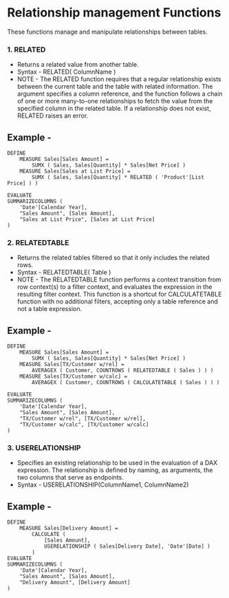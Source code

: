 # Relationship management Functions
These functions manage and manipulate relationships between tables.

### 1. RELATED
- Returns a related value from another table.
- Syntax - RELATED( ColumnName )
- NOTE - The RELATED function requires that a regular relationship exists between the current table and the table with related information. The argument specifies a column reference, and the function follows a chain of one or more many-to-one relationships to fetch the value from the specified column in the related table. If a relationship does not exist, RELATED raises an error. 

## Example -
```dax
DEFINE
    MEASURE Sales[Sales Amount] =
        SUMX ( Sales, Sales[Quantity] * Sales[Net Price] )
    MEASURE Sales[Sales at List Price] =
        SUMX ( Sales, Sales[Quantity] * RELATED ( 'Product'[List Price] ) )

EVALUATE
SUMMARIZECOLUMNS (
    'Date'[Calendar Year],
    "Sales Amount", [Sales Amount],
    "Sales at List Price", [Sales at List Price]
)
```

### 2. RELATEDTABLE
- Returns the related tables filtered so that it only includes the related rows.
- Syntax - RELATEDTABLE( Table )
- NOTE - The RELATEDTABLE function performs a context transition from row context(s) to a filter context, and evaluates the expression in the resulting filter context.
This function is a shortcut for CALCULATETABLE function with no additional filters, accepting only a table reference and not a table expression.

## Example -
```dax
DEFINE
    MEASURE Sales[Sales Amount] =
        SUMX ( Sales, Sales[Quantity] * Sales[Net Price] )
    MEASURE Sales[TX/Customer w/rel] =
        AVERAGEX ( Customer, COUNTROWS ( RELATEDTABLE ( Sales ) ) )
    MEASURE Sales[TX/Customer w/calc] =
        AVERAGEX ( Customer, COUNTROWS ( CALCULATETABLE ( Sales ) ) )
 
EVALUATE
SUMMARIZECOLUMNS (
    'Date'[Calendar Year],
    "Sales Amount", [Sales Amount],
    "TX/Customer w/rel", [TX/Customer w/rel],
    "TX/Customer w/calc", [TX/Customer w/calc]
)
```

### 3. USERELATIONSHIP
- Specifies an existing relationship to be used in the evaluation of a DAX expression. The relationship is defined by naming, as arguments, the two columns that serve as endpoints.
- Syntax - USERELATIONSHIP(ColumnName1, ColumnName2)

## Example -
```dax
DEFINE
    MEASURE Sales[Delivery Amount] =
        CALCULATE (
            [Sales Amount],
            USERELATIONSHIP ( Sales[Delivery Date], 'Date'[Date] )
        )
EVALUATE
SUMMARIZECOLUMNS (
    'Date'[Calendar Year],
    "Sales Amount", [Sales Amount],
    "Delivery Amount", [Delivery Amount]
)
```
